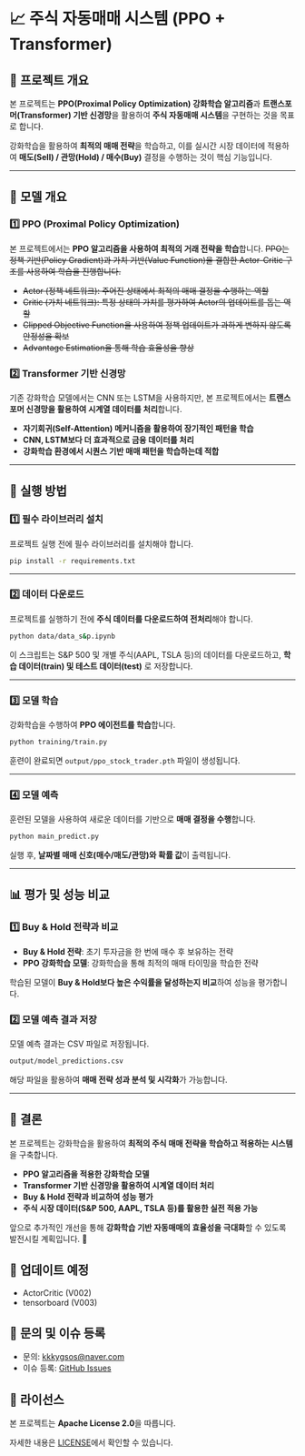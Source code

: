 # 📈 주식 자동매매 시스템 (PPO + Transformer)

## 📌 프로젝트 개요
본 프로젝트는 **PPO(Proximal Policy Optimization) 강화학습 알고리즘**과 **트랜스포머(Transformer) 기반 신경망**을 활용하여 **주식 자동매매 시스템**을 구현하는 것을 목표로 합니다.

강화학습을 활용하여 **최적의 매매 전략**을 학습하고, 이를 실시간 시장 데이터에 적용하여 **매도(Sell) / 관망(Hold) / 매수(Buy)** 결정을 수행하는 것이 핵심 기능입니다.

---

## 🚀 모델 개요
### **1️⃣ PPO (Proximal Policy Optimization)**
본 프로젝트에서는 **PPO 알고리즘을 사용하여 최적의 거래 전략을 학습**합니다. ~~PPO는 정책 기반(Policy Gradient)과 가치 기반(Value Function)을 결합한 Actor-Critic 구조를 사용하여 학습을 진행합니다.~~

- ~~Actor (정책 네트워크): 주어진 상태에서 최적의 매매 결정을 수행하는 역할~~
- ~~Critic (가치 네트워크): 특정 상태의 가치를 평가하여 Actor의 업데이트를 돕는 역할~~
- ~~Clipped Objective Function을 사용하여 정책 업데이트가 과하게 변하지 않도록 안정성을 확보~~
- ~~Advantage Estimation을 통해 학습 효율성을 향상~~

### **2️⃣ Transformer 기반 신경망**
기존 강화학습 모델에서는 CNN 또는 LSTM을 사용하지만, 본 프로젝트에서는 **트랜스포머 신경망을 활용하여 시계열 데이터를 처리**합니다.

- **자기회귀(Self-Attention) 메커니즘을 활용하여 장기적인 패턴을 학습**
- **CNN, LSTM보다 더 효과적으로 금융 데이터를 처리**
- **강화학습 환경에서 시퀀스 기반 매매 패턴을 학습하는데 적합**

---

## 🔧 실행 방법

### **1️⃣ 필수 라이브러리 설치**

프로젝트 실행 전에 필수 라이브러리를 설치해야 합니다.

```bash
pip install -r requirements.txt
```

---

### **2️⃣ 데이터 다운로드**

프로젝트를 실행하기 전에 **주식 데이터를 다운로드하여 전처리**해야 합니다.

```bash
python data/data_s&p.ipynb
```

이 스크립트는 S&P 500 및 개별 주식(AAPL, TSLA 등)의 데이터를 다운로드하고, **학습 데이터(train) 및 테스트 데이터(test)** 로 저장합니다.

---

### **3️⃣ 모델 학습**

강화학습을 수행하여 **PPO 에이전트를 학습**합니다.

```bash
python training/train.py
```

훈련이 완료되면 `output/ppo_stock_trader.pth` 파일이 생성됩니다.

---

### **4️⃣ 모델 예측**

훈련된 모델을 사용하여 새로운 데이터를 기반으로 **매매 결정을 수행**합니다.

```bash
python main_predict.py
```

실행 후, **날짜별 매매 신호(매수/매도/관망)와 확률 값**이 출력됩니다.

---

## 📊 평가 및 성능 비교

### **1️⃣ Buy & Hold 전략과 비교**

- **Buy & Hold 전략**: 초기 투자금을 한 번에 매수 후 보유하는 전략
- **PPO 강화학습 모델**: 강화학습을 통해 최적의 매매 타이밍을 학습한 전략

학습된 모델이 **Buy & Hold보다 높은 수익률을 달성하는지 비교**하여 성능을 평가합니다.

### **2️⃣ 모델 예측 결과 저장**

모델 예측 결과는 CSV 파일로 저장됩니다.

```bash
output/model_predictions.csv
```

해당 파일을 활용하여 **매매 전략 성과 분석 및 시각화**가 가능합니다.

---

## 📌 결론

본 프로젝트는 강화학습을 활용하여 **최적의 주식 매매 전략을 학습하고 적용하는 시스템**을 구축합니다.

- **PPO 알고리즘을 적용한 강화학습 모델**
- **Transformer 기반 신경망을 활용하여 시계열 데이터 처리**
- **Buy & Hold 전략과 비교하여 성능 평가**
- **주식 시장 데이터(S&P 500, AAPL, TSLA 등)를 활용한 실전 적용 가능**

앞으로 추가적인 개선을 통해 **강화학습 기반 자동매매의 효율성을 극대화**할 수 있도록 발전시킬 계획입니다. 🚀

## 📌 업데이트 예정

- ActorCritic (V002)
- tensorboard (V003)


## 📌 문의 및 이슈 등록

- 문의: [kkkygsos@naver.com](mailto:kkkygsos@naver.com)
- 이슈 등록: [GitHub Issues](https://github.com/EazyNick/AstraQuant/issues)

## 📌 라이선스

본 프로젝트는 **Apache License 2.0**을 따릅니다.

자세한 내용은 [LICENSE](http://www.apache.org/licenses/LICENSE-2.0)에서 확인할 수 있습니다.

